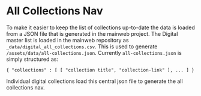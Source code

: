 # All Collections Nav

To make it easier to keep the list of collections up-to-date the data is loaded from a JSON file that is generated in the mainweb project.
The Digital master list is loaded in the mainweb repository as `_data/digital_all_collections.csv`.
This is used to generate `/assets/data/all-collections.json`.
Currently `all-collections.json` is simply structured as:

```
{ "collections" : [ [ "collection title", "collection-link" ], ... ] }
```

Individual digital collections load this central json file to generate the all collections nav.
